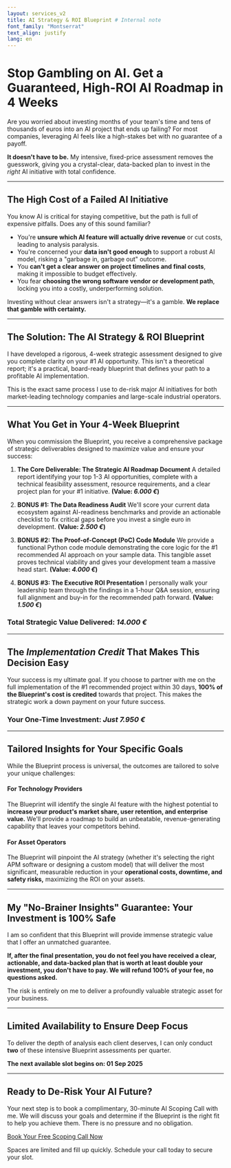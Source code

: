 ```yaml
---
layout: services_v2
title: AI Strategy & ROI Blueprint # Internal note
font_family: "Montserrat"
text_align: justify
lang: en
---
```


<!-- 1. BIG, BOLD PROMISE HEADLINE -->

# <i class="fa fa-map-signs"></i> Stop Gambling on AI. Get a Guaranteed, High-ROI AI Roadmap in 4 Weeks

Are you worried about investing months of your team's time and tens of thousands of euros into an AI project that ends up failing? For most companies, leveraging AI feels like a high-stakes bet with no guarantee of a payoff.

**It doesn't have to be.** My intensive, fixed-price assessment removes the guesswork, giving you a crystal-clear, data-backed plan to invest in the _right_ AI initiative with total confidence.

---

<!-- 2. AGITATE THE PROBLEM -->

## <i class="fa fa-exclamation-triangle"></i> The High Cost of a Failed AI Initiative

You know AI is critical for staying competitive, but the path is full of expensive pitfalls. Does any of this sound familiar?

- You're **unsure which AI feature will actually drive revenue** or cut costs, leading to analysis paralysis.
- You're concerned your **data isn't good enough** to support a robust AI model, risking a "garbage in, garbage out" outcome.
- You **can't get a clear answer on project timelines and final costs**, making it impossible to budget effectively.
- You fear **choosing the wrong software vendor or development path**, locking you into a costly, underperforming solution.

Investing without clear answers isn't a strategy—it's a gamble. **We replace that gamble with certainty.**

---

<!-- 3. INTRODUCE THE SOLUTION (YOUR GRAND SLAM OFFER) -->

## <i class="fa fa-lightbulb-o"></i> The Solution: The AI Strategy & ROI Blueprint

I have developed a rigorous, 4-week strategic assessment designed to give you complete clarity on your #1 AI opportunity. This isn't a theoretical report; it's a practical, board-ready blueprint that defines your path to a profitable AI implementation.

This is the exact same process I use to de-risk major AI initiatives for both market-leading technology companies and large-scale industrial operators.

---

<!-- 4. STACK THE VALUE (THE OFFER) -->

## <i class="fa fa-rocket"></i> What You Get in Your 4-Week Blueprint

When you commission the Blueprint, you receive a comprehensive package of strategic deliverables designed to maximize value and ensure your success:

1. **The Core Deliverable: The Strategic AI Roadmap Document**
   A detailed report identifying your top 1-3 AI opportunities, complete with a technical feasibility assessment, resource requirements, and a clear project plan for your #1 initiative.
   **(Value: _6.000 €_)**

2. **BONUS #1: The Data Readiness Audit**
   We'll score your current data ecosystem against AI-readiness benchmarks and provide an actionable checklist to fix critical gaps before you invest a single euro in development.
   **(Value: _2.500 €_)**

3. **BONUS #2: The Proof-of-Concept (PoC) Code Module**
   We provide a functional Python code module demonstrating the core logic for the #1 recommended AI approach on your sample data. This tangible asset proves technical viability and gives your development team a massive head start.
   **(Value: _4.000 €_)**

4. **BONUS #3: The Executive ROI Presentation**
   I personally walk your leadership team through the findings in a 1-hour Q&A session, ensuring full alignment and buy-in for the recommended path forward.
   **(Value: _1.500 €_)**

### **Total Strategic Value Delivered: _14.000 €_**

<hr class="soft-divider" />

## **The _Implementation Credit_ That Makes This Decision Easy**

Your success is my ultimate goal. If you choose to partner with me on the full implementation of the #1 recommended project within 30 days, **100% of the Blueprint's cost is credited** towards that project. This makes the strategic work a down payment on your future success.

### **Your One-Time Investment: _Just 7.950 €_**

---

<!-- 5. ADDRESS THE AVATARS -->

## <i class="fa fa-users"></i> Tailored Insights for Your Specific Goals

While the Blueprint process is universal, the outcomes are tailored to solve your unique challenges:

<div class="avatar-split">
  <div class="avatar-card">
    <h4><i class="fa fa-cogs"></i> For Technology Providers</h4>
    <p>The Blueprint will identify the single AI feature with the highest potential to <strong>increase your product's market share, user retention, and enterprise value.</strong> We'll provide a roadmap to build an unbeatable, revenue-generating capability that leaves your competitors behind.</p>
  </div>
  <div class="avatar-card">
    <h4><i class="fa fa-industry"></i> For Asset Operators</h4>
    <p>The Blueprint will pinpoint the AI strategy (whether it's selecting the right APM software or designing a custom model) that will deliver the most significant, measurable reduction in your <strong>operational costs, downtime, and safety risks,</strong> maximizing the ROI on your assets.</p>
  </div>
</div>

---

<!-- 6. DESTROY RISK (THE GUARANTEE) -->

## <i class="fa fa-shield"></i> My "No-Brainer Insights" Guarantee: Your Investment is 100% Safe

I am so confident that this Blueprint will provide immense strategic value that I offer an unmatched guarantee.

**If, after the final presentation, you do not feel you have received a clear, actionable, and data-backed plan that is worth at least double your investment, you don't have to pay. We will refund 100% of your fee, no questions asked.**

The risk is entirely on me to deliver a profoundly valuable strategic asset for your business.

---

<!-- 7. SCARCITY & URGENCY -->

## <i class="fa fa-calendar-check-o"></i> Limited Availability to Ensure Deep Focus

To deliver the depth of analysis each client deserves, I can only conduct **two** of these intensive Blueprint assessments per quarter.

**The next available slot begins on: 01 Sep 2025**

---

<!-- 8. CLEAR CALL TO ACTION -->

## <i class="fa fa-arrow-circle-right"></i> Ready to De-Risk Your AI Future?

Your next step is to book a complimentary, 30-minute AI Scoping Call with me. We will discuss your goals and determine if the Blueprint is the right fit to help you achieve them. There is no pressure and no obligation.

<div class="cta-button-container">
  <a href="{{ site.meeting_link }}" target="_blank" class="cta-button">Book Your Free Scoping Call Now</a>
</div>

Spaces are limited and fill up quickly. Schedule your call today to secure your slot.
